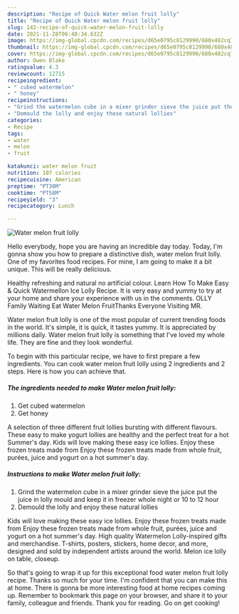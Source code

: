 ```yaml
---
description: "Recipe of Quick Water melon fruit lolly"
title: "Recipe of Quick Water melon fruit lolly"
slug: 142-recipe-of-quick-water-melon-fruit-lolly
date: 2021-11-28T06:48:34.632Z
image: https://img-global.cpcdn.com/recipes/d65e0795c8129990/680x482cq70/water-melon-fruit-lolly-recipe-main-photo.jpg
thumbnail: https://img-global.cpcdn.com/recipes/d65e0795c8129990/680x482cq70/water-melon-fruit-lolly-recipe-main-photo.jpg
cover: https://img-global.cpcdn.com/recipes/d65e0795c8129990/680x482cq70/water-melon-fruit-lolly-recipe-main-photo.jpg
author: Owen Blake
ratingvalue: 4.3
reviewcount: 12715
recipeingredient:
- " cubed watermelon"
- " honey"
recipeinstructions:
- "Grind the watermelon cube in a mixer grinder sieve the juice put the juice in lolly mould and keep it in freezer whole night or 10 to 12 hour"
- "Demould the lolly and enjoy these natural lollies"
categories:
- Recipe
tags:
- water
- melon
- fruit

katakunci: water melon fruit 
nutrition: 107 calories
recipecuisine: American
preptime: "PT30M"
cooktime: "PT58M"
recipeyield: "3"
recipecategory: Lunch

---
```



![Water melon fruit lolly](https://img-global.cpcdn.com/recipes/d65e0795c8129990/680x482cq70/water-melon-fruit-lolly-recipe-main-photo.jpg)

Hello everybody, hope you are having an incredible day today. Today, I'm gonna show you how to prepare a distinctive dish, water melon fruit lolly. One of my favorites food recipes. For mine, I am going to make it a bit unique. This will be really delicious.

Healthy refreshing and natural no artificial colour. Learn How To Make Easy &amp; Quick Watermellon Ice Lolly Recipe. It is very easy and yummy to try at your home and share your experience with us in the comments. OLLY Family Waiting Eat Water Melon FruitThanks Everyone Visiting MR.

Water melon fruit lolly is one of the most popular of current trending foods in the world. It's simple, it is quick, it tastes yummy. It is appreciated by millions daily. Water melon fruit lolly is something that I've loved my whole life. They are fine and they look wonderful.


To begin with this particular recipe, we have to first prepare a few ingredients. You can cook water melon fruit lolly using 2 ingredients and 2 steps. Here is how you can achieve that.

<!--inarticleads1-->

##### The ingredients needed to make Water melon fruit lolly:

1. Get  cubed watermelon
1. Get  honey


A selection of three different fruit lollies bursting with different flavours. These easy to make yogurt lollies are healthy and the perfect treat for a hot Summer&#39;s day. Kids will love making these easy ice lollies. Enjoy these frozen treats made from Enjoy these frozen treats made from whole fruit, purées, juice and yogurt on a hot summer&#39;s day. 

<!--inarticleads2-->

##### Instructions to make Water melon fruit lolly:

1. Grind the watermelon cube in a mixer grinder sieve the juice put the juice in lolly mould and keep it in freezer whole night or 10 to 12 hour
1. Demould the lolly and enjoy these natural lollies


Kids will love making these easy ice lollies. Enjoy these frozen treats made from Enjoy these frozen treats made from whole fruit, purées, juice and yogurt on a hot summer&#39;s day. High quality Watermelon Lolly-inspired gifts and merchandise. T-shirts, posters, stickers, home decor, and more, designed and sold by independent artists around the world. Melon ice lolly on table, closeup. 

So that's going to wrap it up for this exceptional food water melon fruit lolly recipe. Thanks so much for your time. I'm confident that you can make this at home. There is gonna be more interesting food at home recipes coming up. Remember to bookmark this page on your browser, and share it to your family, colleague and friends. Thank you for reading. Go on get cooking!
